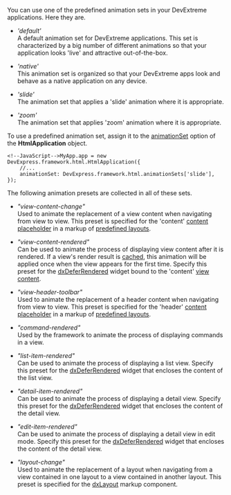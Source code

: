 You can use one of the predefined animation sets in your DevExtreme applications. Here they are.

- *'default'*  
A default animation set for DevExtreme applications. This set is characterized by a big number of different animations so that your application looks 'live' and attractive out-of-the-box.

- *'native'*  
This animation set is organized so that your DevExtreme apps look and behave as a native application on any device.

- *'slide'*  
The animation set that applies a 'slide' animation where it is appropriate.

- *'zoom'*  
The animation set that applies 'zoom' animation where it is appropriate.

To use a predefined animation set, assign it to the [animationSet](/api-reference/40%20SPA%20Framework/HtmlApplication/1%20Configuration/animationSet.md '/Documentation/ApiReference/SPA_Framework/HtmlApplication/Configuration/#animationSet') option of the **HtmlApplication** object.

	<!--JavaScript-->MyApp.app = new DevExpress.framework.html.HtmlApplication({
		//...
        animationSet: DevExpress.framework.html.animationSets['slide'],
    });

The following animation presets are collected in all of these sets.

- *"view-content-change"*  
Used to animate the replacement of a view content when navigating from view to view. This preset is specified for the 'content' [content placeholder](/api-reference/40%20SPA%20Framework/Markup%20Components/dxContentPlaceholder '/Documentation/ApiReference/SPA_Framework/Markup_Components/dxContentPlaceholder/') in a markup of [predefined layouts](/concepts/40%20SPA%20Framework/13%20Built-in%20Layouts '/Documentation/Guide/SPA_Framework/Built-in_Layouts/').

- *"view-content-rendered"*  
Can be used to animate the process of displaying view content after it is rendered. If a view's render result is [cached](/api-reference/40%20SPA%20Framework/HtmlApplication/1%20Configuration/viewCache.md '/Documentation/ApiReference/SPA_Framework/HtmlApplication/Configuration/#viewCache'), this animation will be applied once when the view appears for the first time. Specify this preset for the [dxDeferRendered](/concepts/10%20UI%20Widgets/10%20UI%20Widget%20Categories/Individual%20Widgets/dxDeferRendering.md '/Documentation/Guide/UI_Widgets/UI_Widget_Categories/Individual_Widgets/#dxDeferRendering') widget bound to the 'content' [view content](/api-reference/40%20SPA%20Framework/Markup%20Components/dxContent '/Documentation/ApiReference/SPA_Framework/Markup_Components/dxContent/'). 

- *"view-header-toolbar"*  
Used to animate the replacement of a header content when navigating from view to view. This preset is specified for the 'header' [content placeholder](/api-reference/40%20SPA%20Framework/Markup%20Components/dxContentPlaceholder '/Documentation/ApiReference/SPA_Framework/Markup_Components/dxContentPlaceholder/') in a markup of [predefined layouts](/concepts/40%20SPA%20Framework/13%20Built-in%20Layouts '/Documentation/Guide/SPA_Framework/Built-in_Layouts/').

- *"command-rendered"*  
Used by the framework to animate the process of displaying commands in a view.

- *"list-item-rendered"*  
Can be used to animate the process of displaying a list view. Specify this preset for the [dxDeferRendered](/concepts/10%20UI%20Widgets/10%20UI%20Widget%20Categories/Individual%20Widgets/dxDeferRendering.md '/Documentation/Guide/UI_Widgets/UI_Widget_Categories/Individual_Widgets/#dxDeferRendering') widget that encloses the content of the list view.

- *"detail-item-rendered"*  
Can be used to animate the process of displaying a detail view. Specify this preset for the [dxDeferRendered](/concepts/10%20UI%20Widgets/10%20UI%20Widget%20Categories/Individual%20Widgets/dxDeferRendering.md '/Documentation/Guide/UI_Widgets/UI_Widget_Categories/Individual_Widgets/#dxDeferRendering') widget that encloses the content of the detail view.

- *"edit-item-rendered"*  
Can be used to animate the process of displaying a detail view in edit mode. Specify this preset for the [dxDeferRendered](/concepts/10%20UI%20Widgets/10%20UI%20Widget%20Categories/Individual%20Widgets/dxDeferRendering.md '/Documentation/Guide/UI_Widgets/UI_Widget_Categories/Individual_Widgets/#dxDeferRendering') widget that encloses the content of the detail view.

- *"layout-change"*  
Used to animate the replacement of a layout when navigating from a view contained in one layout to a view contained in another layout. This preset is specified for the [dxLayout](/api-reference/40%20SPA%20Framework/Markup%20Components/dxLayout '/Documentation/ApiReference/SPA_Framework/Markup_Components/dxLayout/') markup component.